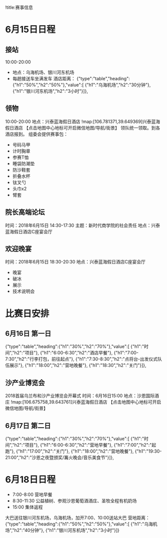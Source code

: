 !title:赛事信息

# 6月15日日程
## 接站
10:00-20:00
* 地点：乌海机场、银川河东机场
* 每趟接送车坐满发车
酒店距离：
{"type":"table","heading":{"h1":"50%","h2":"50%"},"value":[
{"h1":"乌海机场","h2":"30分钟"},
{"h1":"银川河东机场","h2":"3小时"}]},

## 领物
10:00-20:00
地点：兴泰蓝海假日酒店
!map:[106.781371,39.649369]兴泰蓝海假日酒店
【点击地图中心地标可开启微信地图/导航/街景】
领队统一领取。到各酒店报到。
组委会提供赛事包：
* 号码马甲
* 计时胸章
* 参赛T恤
* 睡袋防潮垫
* 防沙鞋套
* 折叠水杯
* 钛叉勺
* 头巾x2
* 臂套

## 院长高端论坛
时间：2018年6月15日 14:30-17:30
主题：新时代商学院的社会责任
地点：兴泰蓝海假日酒店C座宴会厅

## 欢迎晚宴
时间：2018年6月15日 18:30-20:30
地点：兴泰蓝海假日酒店C座宴会厅
* 晚宴
* 破冰
* 展示
* 技术说明会

# 比赛日安排
## 6月16日 第一日
{"type":"table","heading":{"h1":"30%","h2":"70%"},"value":[
{"h1":"时间","h2":"项目"},
{"h1":"6:00-6:30","h2":"酒店早餐"},
{"h1":"7:00-7:30","h2":"行李打包，前往起点"},
{"h1":"7:30-8:30","h2":"点将台-出发仪式队伍展示"},
{"h1":"18:00","h2":"营地晚餐"},
{"h1":"18:30","h2":"关门"}]},

## 沙产业博览会
2018首届乌兰布和沙产业博览会开幕式
时间：6月16日15:00
地点：沙恩国际酒庄
!map:[106.675758,39.643761]兴泰蓝海假日酒店
【点击地图中心地标可开启微信地图/导航/街景】

## 6月17日 第二日
{"type":"table","heading":{"h1":"30%","h2":"70%"},"value":[
{"h1":"时间","h2":"项目"},
{"h1":"6:00-6:30","h2":"营地早餐"},
{"h1":"7:00","h2":"起跑"},
{"h1":"17:00","h2":"关门"},
{"h1":"18:00","h2":"营地晚餐"},
{"h1":"19:30-21:00","h2":"沙恩之夜暨颁奖/篝火晚会/音乐美食节"}]},

# 6月18日日程
* 7:00-8:00 营地早餐
* 8:30-11:30 公益植树、参观沙恩葡萄酒酒庄、圣牧全程有机奶场
* 15:00 集体返程

大巴送往银川河东机场，乌海机场，加开7:00、10:00送站大巴
营地距离：
{"type":"table","heading":{"h1":"50%","h2":"50%"},"value":[
{"h1":"乌海机场","h2":"40分钟"},
{"h1":"银川河东机场","h2":"3小时"}]}
